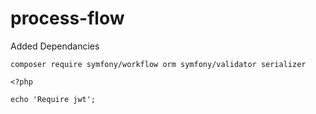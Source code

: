 # process-flow

Added Dependancies
```
composer require symfony/workflow orm symfony/validator serializer
```

```
<?php

echo 'Require jwt';
```
